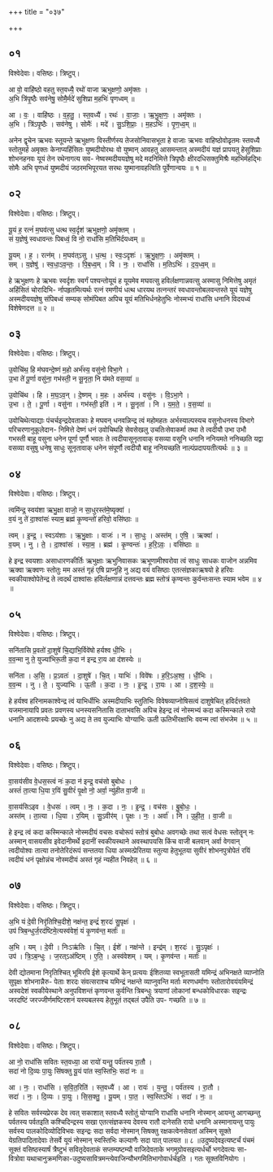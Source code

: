 +++
title = "०३७"

+++


## ०१
विश्वेदेवाः। वसिष्ठः। त्रिष्टुप्।

आ वो॒ वाहि॑ष्ठो वहतु स्त॒वध्यै॒ रथो॑ वाजा ऋभुक्षणो॒ अमृ॑क्तः ।  
अ॒भि त्रि॑पृ॒ष्ठैः सव॑नेषु॒ सोमै॒र्मदे॑ सुशिप्रा म॒हभिः॑ पृणध्वम् ॥

आ । वः॒ । वाहि॑ष्ठः । व॒ह॒तु॒ । स्त॒वध्यै॑ । रथः॑ । वा॒जाः॒ । ऋ॒भु॒क्ष॒णः॒ । अमृ॑क्तः ।  
अ॒भि । त्रि॑ऽपृ॒ष्ठैः । सव॑नेषु । सोमैः॑ । मदे॑ । सु॒ऽशि॒प्राः॒ । म॒हऽभिः॑ । पृ॒ण॒ध्व॒म् ॥

अनेन द्वृचेन ऋभवः स्तूयन्ते ऋभुक्षणः विस्तीर्णस्य तेजसोनिवासभूता हे वाजाः ऋभवः वाहिष्ठोवोढृतमः स्तवध्यै स्तोतुमर्ह अमृक्तः केनाप्यहिंसितः युष्मदीयोरथः वो युष्मान् आवहतु आसमन्तात् अस्मदीयं यज्ञं प्रापयतु हेसुशिप्राः शोभनहनवः यूयं तेन रथेनागत्य सव- नेष्वस्मदीययज्ञेषु मदे मदनिमित्ते त्रिपृष्ठैः क्षीरदधिसक्तुमिश्रैः महभिर्महद्भिः सोमैः अभि पृणध्वं युष्मदीयं जठरमभिपूरयत सरथः युष्मानावहत्विति पूर्वेणान्वयः ॥ १ ॥

## ०२
विश्वेदेवाः। वसिष्ठः। त्रिष्टुप्।

यू॒यं ह॒ रत्नं॑ म॒घव॑त्सु धत्थ स्व॒र्दृश॑ ऋभुक्षणो॒ अमृ॑क्तम् ।  
सं य॒ज्ञेषु॑ स्वधावन्तः पिबध्वं॒ वि नो॒ राधां॑सि म॒तिभि॑र्दयध्वम् ॥

यू॒यम् । ह॒ । रत्न॑म् । म॒घव॑त्ऽसु । ध॒त्थ॒ । स्वः॒ऽदृशः॑ । ऋ॒भु॒क्ष॒णः॒ । अमृ॑क्तम् ।  
सम् । य॒ज्ञेषु॑ । स्व॒धा॒ऽव॒न्तः॒ । पि॒ब॒ध्व॒म् । वि । नः॒ । राधां॑सि । म॒तिऽभिः॑ । द॒य॒ध्व॒म् ॥

हे ऋभुक्षणः हे ऋभवः स्वर्दृशः स्वर्गं पश्यन्तोयूयं ह यूयमेव मघवत्सु हविर्लक्षणान्नवत्सु अस्मासु निमित्तेषु अमृतं अहिंसितं चोरादिभि- र्नापहृतमित्यर्थः रत्नं रमणीयं धत्थ धारयथ तत्नन्तरं स्वधावन्तोबलवन्तस्ते यूयं यज्ञेषु अस्मदीययज्ञेषु संपिबध्वं सम्यक् सोमंपिबत अपिच यूयं मतिभिर्धनहेतुभिः नोस्मभ्यं राधांसि धनानि विदयध्वं विशेषेणदत्त ॥ २ ॥

## ०३
विश्वेदेवाः। वसिष्ठः। त्रिष्टुप्।

उ॒वोचि॑थ॒ हि म॑घवन्दे॒ष्णं म॒हो अर्भ॑स्य॒ वसु॑नो विभा॒गे ।  
उ॒भा ते॑ पू॒र्णा वसु॑ना॒ गभ॑स्ती॒ न सू॒नृता॒ नि य॑मते वस॒व्या॑ ॥

उ॒वोचि॑थ । हि । म॒घ॒ऽव॒न् । दे॒ष्णम् । म॒हः । अर्भ॑स्य । वसु॑नः । वि॒ऽभा॒गे ।  
उ॒भा । ते॒ । पू॒र्णा । वसु॑ना । गभ॑स्ती॒ इति॑ । न । सू॒नृता॑ । नि । य॒म॒ते॒ । व॒स॒व्या॑ ॥

उवोचिथेत्याद्याः पंचर्चइन्द्रदेवताकाः हे मघवन् धनवन्निन्द्र त्वं महोमहतः अर्भस्याल्पस्यच वसुनोधनस्य विभागे परिचरणानुकूलेदान- निमित्ते देष्णं धनं उवोचिथहि सेवसेखलु उचतिःसेवाकर्मा तथा ते त्वदीयौ उभा उभौ गभस्ती बाहू वसुना धनेन पूर्णा पूर्णौ भवतः ते त्वदीयासूनृतावाक् वसव्या वसूनि धनानि ननियमते ननिच्छति यद्वा वसव्या वसुषु धनेषु साधुः सूनृतावाक् धनेन संपूर्णौ त्वदीयौ बाहू ननियच्छति नाल्पंप्रदापयतीत्यर्थः ॥ ३ ॥

## ०४
विश्वेदेवाः। वसिष्ठः। त्रिष्टुप्।

त्वमि॑न्द्र॒ स्वय॑शा ऋभु॒क्षा वाजो॒ न सा॒धुरस्त॑मे॒ष्यृक्वा॑ ।  
व॒यं नु ते॑ दा॒श्वांसः॑ स्याम॒ ब्रह्म॑ कृ॒ण्वन्तो॑ हरिवो॒ वसि॑ष्ठाः ॥

त्वम् । इ॒न्द्र॒ । स्वऽय॑शाः । ऋ॒भु॒क्षाः । वाजः॑ । न । सा॒धुः । अस्त॑म् । ए॒षि॒ । ऋक्वा॑ ।  
व॒यम् । नु । ते॒ । दा॒श्वांसः॑ । स्या॒म॒ । ब्रह्म॑ । कृ॒ण्वन्तः॑ । ह॒रि॒ऽवः॒ । वसि॑ष्ठाः ॥

हे इन्द्र स्वयशाः असाधारणकीर्तिः ऋभुक्षाः ऋभुनिवासकः ऋभूणामीश्वरोवा त्वं साधुः साधकः वाजोन अन्नमिव ऋक्वा ऋक्वणः स्तोतुः मम अस्तं गृहं एषि प्राप्नुहि नु अद्य वयं वसिष्ठाः एतत्संज्ञकाऋषयो हे हरिवः स्वकीयाश्वोपेतेन्द्र ते त्वदर्थं दाश्वांसः हविर्लक्षणान्नं दत्तवन्तः ब्रह्म स्तोत्रं कृण्वन्तः कुर्वन्तःसन्तः स्याम भवेम ॥ ४ ॥

## ०५
विश्वेदेवाः। वसिष्ठः। त्रिष्टुप्।

सनि॑तासि प्र॒वतो॑ दा॒शुषे॑ चि॒द्याभि॒र्विवे॑षो हर्यश्व धी॒भिः ।  
व॒व॒न्मा नु ते॒ युज्या॑भिरू॒ती क॒दा न॑ इन्द्र रा॒य आ द॑शस्येः ॥

सनि॑ता । अ॒सि॒ । प्र॒ऽवतः॑ । दा॒शुषे॑ । चि॒त् । याभिः॑ । विवे॑षः । ह॒रि॒ऽअ॒श्व॒ । धी॒भिः ।  
व॒व॒न्म । नु । ते॒ । युज्या॑भिः । ऊ॒ती । क॒दा । नः॒ । इ॒न्द्र॒ । रा॒यः । आ । द॒श॒स्येः॒ ॥

हे हर्यश्व हरिनामकाश्वेन्द्र त्वं याभिर्धीभिः अस्मदीयाभिः स्तुतिभिः विवेषव्याप्नोषिसत्वं दाशुषेचित् हविर्दत्तवते यजमानायापि प्रवतः प्रवणस्य धनस्यसनितासि दाताभवसि अपिच हेइन्द्र त्वं नोस्मभ्यं कदा कस्मिन्काले रायो धनानि आदशस्येः प्रयच्छेः नु अद्य ते तव युज्याभिः योग्याभिः ऊती ऊतिभीरक्षाभिः ववन्म त्वां संभजेम ॥ ५ ॥

## ०६
विश्वेदेवाः। वसिष्ठः। त्रिष्टुप्।

वा॒सय॑सीव वे॒धस॒स्त्वं नः॑ क॒दा न॑ इन्द्र॒ वच॑सो बुबोधः ।  
अस्तं॑ ता॒त्या धि॒या र॒यिं सु॒वीरं॑ पृ॒क्षो नो॒ अर्वा॒ न्यु॑हीत वा॒जी ॥

वा॒सय॑सिऽइव । वे॒धसः॑ । त्वम् । नः॒ । क॒दा । नः॒ । इ॒न्द्र॒ । वच॑सः । बु॒बो॒धः॒ ।  
अस्त॑म् । ता॒त्या । धि॒या । र॒यिम् । सु॒ऽवीर॑म् । पृ॒क्षः । नः॒ । अर्वा॑ । नि । उ॒ही॒त॒ । वा॒जी ॥

हे इन्द्र त्वं कदा कस्मिन्काले नोस्मदीयं वचसः वचोरूपं स्तोत्रं बुबोधः अवगच्छेः तथा सत्वं वेधसः स्तोतॄन् नः अस्मान् वासयसीव इवेदानीमर्थे इदानीं स्वकीयस्थाने अवस्थापयसि किंच वाजी बलवान् अर्वा वेगवान् त्वदीयोश्वः तात्या तनोतेरिदंरूपं सन्ततया धिया अस्मत्प्रेरितया स्तुत्या हेतुभूतया सुवीरं शोभनपुत्रोपेतं रयिं त्वदीयं धनं पृक्षोन्नंच नोस्मदीयं अस्तं गृहं न्यहीत निवहेत् ॥ ६ ॥

## ०७
विश्वेदेवाः। वसिष्ठः। त्रिष्टुप्।

अ॒भि यं दे॒वी निरृ॑तिश्चि॒दीशे॒ नक्ष॑न्त॒ इन्द्रं॑ श॒रदः॑ सु॒पृक्षः॑ ।  
उप॑ त्रिब॒न्धुर्ज॒रद॑ष्टिमे॒त्यस्व॑वेशं॒ यं कृ॒णव॑न्त॒ मर्ताः॑ ॥

अ॒भि । यम् । दे॒वी । निःऽऋ॑तिः । चि॒त् । ईशे॑ । नक्ष॑न्ते । इन्द्र॑म् । श॒रदः॑ । सु॒ऽपृक्षः॑ ।  
उप॑ । त्रि॒ऽब॒न्धुः । ज॒रत्ऽअ॑ष्टिम् । ए॒ति॒ । अस्व॑वेशम् । यम् । कृ॒णव॑न्त । मर्ताः॑ ॥

देवी द्योतमाना निरृतिश्चित् भूमिरपि ईशे कृत्यार्थे केन् प्रत्ययः ईशितव्या स्वभूतासती यमिन्द्रं अभिनक्षते व्याप्नोति सुपृक्षः शोभनान्नैरु- पेताः शरदः संवत्सराश्च यमिन्द्रं नक्षन्ते व्याप्नुवन्ति मर्ताः मरणधर्माणः स्तोतारोवयंयमिन्द्रं अस्वदेशं स्वकीयेस्थाने अनुपविशन्तं कृणवन्त कुर्वन्ति त्रिबन्धुः त्रयाणां लोकानां बन्धकोविधारकः सइन्द्रः जरदष्टिं जरज्जीर्णमष्टिरशनं यस्यबलस्य हेतुभूतं तद्बलं उपैति उप- गच्छति ॥ ७ ॥

## ०८
विश्वेदेवाः। वसिष्ठः। त्रिष्टुप्।

आ नो॒ राधां॑सि सवितः स्त॒वध्या॒ आ रायो॑ यन्तु॒ पर्व॑तस्य रा॒तौ ।  
सदा॑ नो दि॒व्यः पा॒युः सि॑षक्तु यू॒यं पा॑त स्व॒स्तिभिः॒ सदा॑ नः ॥

आ । नः॒ । राधां॑सि । स॒वि॒त॒रिति॑ । स्त॒वध्यै॑ । आ । रायः॑ । य॒न्तु॒ । पर्व॑तस्य । रा॒तौ ।  
सदा॑ । नः॒ । दि॒व्यः । पा॒युः । सि॒स॒क्तु॒ । यू॒यम् । पा॒त॒ । स्व॒स्तिऽभिः॑ । सदा॑ । नः॒ ॥

हे सवितः सर्वस्यप्रेरक देव त्वत् सकाशात् स्तवध्यै स्तोतुं योग्यानि राधांसि धनानि नोस्मान् आयन्तु आगच्छन्तु पर्वतस्य पर्वतइति कश्चिदिन्द्रस्य सखा एतत्संज्ञकस्य देवस्य रातौ दानेसति रायो धनानि अस्मानायन्तु पायुः सर्वस्य पालकोदिव्योदिविभवः सइन्द्रः सदा सर्वदा नोस्मान् सिषक्तु रक्षकत्वेनसेवतां अस्मिन् सूक्ते येग्रतिपादितादेवाः तेसर्वे यूयं नोस्मान् स्वस्तिभिः कल्याणैः सदा पात् पालयत ॥ ८ ॥उदुष्यदेवइत्यष्टर्चं पंचमं सूक्तं वसिष्ठस्यार्षं त्रैष्टुभं सवितृदेवताकं सप्तम्यष्टम्यौ वाजिदेवताके भगमुग्रोवसइत्यर्धर्चो भगदेवत्यः सा- वित्रोवा यथाचानुक्रमणिका-उदुष्यसावित्रमन्त्येवाजिन्यौभगमितिभागोवार्धर्चइति । गतः सूक्तविनियोगः ।